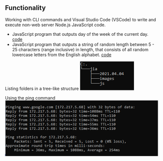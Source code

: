 ## Functionality

Working with CLI commands and  Visual Studio Code (VSCode) to  write and execute non-web server Node.js JavaScript code.

- JavaScript program that outputs day of the week of the current day. [code](p1-date.js)
- JavaScript program that outputs a string of random length between 5 - 25 characters (range inclusive) in length, that consists of all random lowercase letters from the English alphabet. [code](p1-random.js)

Listing folders in a tree-like structure
![Screenshot](p1-tree.png)

Using the ping command
![Screenshot](p1-ping.png)


